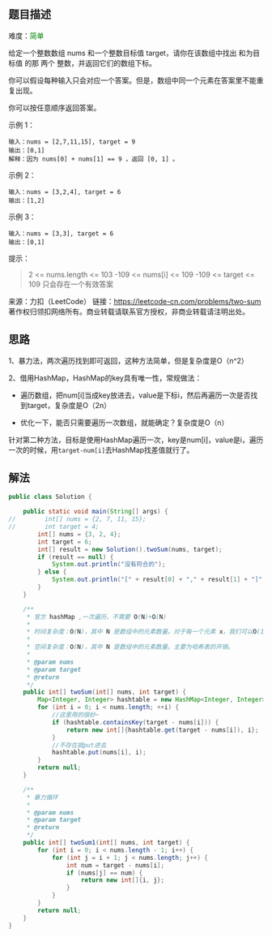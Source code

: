 ## 题目描述

难度：<span style="color:green">简单</span>

给定一个整数数组 nums 和一个整数目标值 target，请你在该数组中找出 和为目标值 的那 两个 整数，并返回它们的数组下标。

你可以假设每种输入只会对应一个答案。但是，数组中同一个元素在答案里不能重复出现。

你可以按任意顺序返回答案。

 

示例 1：

```
输入：nums = [2,7,11,15], target = 9
输出：[0,1]
解释：因为 nums[0] + nums[1] == 9 ，返回 [0, 1] 。
```


示例 2：

```
输入：nums = [3,2,4], target = 6
输出：[1,2]
```


示例 3：

```
输入：nums = [3,3], target = 6
输出：[0,1]
```


提示：

> 2 <= nums.length <= 103
> -109 <= nums[i] <= 109
> -109 <= target <= 109
> 只会存在一个有效答案

来源：力扣（LeetCode）
链接：https://leetcode-cn.com/problems/two-sum
著作权归领扣网络所有。商业转载请联系官方授权，非商业转载请注明出处。



## 思路

1、暴力法，两次遍历找到即可返回，这种方法简单，但是复杂度是O（n^2）

2、借用HashMap，HashMap的key具有唯一性，常规做法：

- 遍历数组，把num[i]当成key放进去，value是下标i，然后再遍历一次是否找到target，复杂度是O（2n）

- 优化一下，能否只需要遍历一次数组，就能确定？复杂度是O（n）

针对第二种方法，目标是使用HashMap遍历一次，key是num[i]，value是i，遍历一次的时候，用`target-num[i]`去HashMap找差值就行了。



## 解法

```java
public class Solution {

    public static void main(String[] args) {
//        int[] nums = {2, 7, 11, 15};
//        int target = 4;
        int[] nums = {3, 2, 4};
        int target = 6;
        int[] result = new Solution().twoSum(nums, target);
        if (result == null) {
            System.out.println("没有符合的");
        } else {
            System.out.println("[" + result[0] + "," + result[1] + "]");
        }
    }

    /**
     * 官方 hashMap ,一次遍历，不需要 O(N)+O(N)
     *
     * 时间复杂度：O(N)，其中 N 是数组中的元素数量。对于每一个元素 x，我们可以O(1) 地寻找 target - x。
     *
     * 空间复杂度：O(N)，其中 N 是数组中的元素数量。主要为哈希表的开销。
     *
     * @param nums
     * @param target
     * @return
     */
    public int[] twoSum(int[] nums, int target) {
        Map<Integer, Integer> hashtable = new HashMap<Integer, Integer>();
        for (int i = 0; i < nums.length; ++i) {
            //这里用的很妙~
            if (hashtable.containsKey(target - nums[i])) {
                return new int[]{hashtable.get(target - nums[i]), i};
            }
            //不存在就put进去
            hashtable.put(nums[i], i);
        }
        return null;
    }

    /**
     * 暴力循环
     *
     * @param nums
     * @param target
     * @return
     */
    public int[] twoSum1(int[] nums, int target) {
        for (int i = 0; i < nums.length - 1; i++) {
            for (int j = i + 1; j < nums.length; j++) {
                int num = target - nums[i];
                if (nums[j] == num) {
                    return new int[]{i, j};
                }
            }
        }
        return null;
    }
}
```



